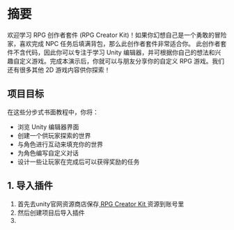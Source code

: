 <!--
 * @features: 功能
 * @description: 说明
 * @Date: 2022-05-31 14:08:37
 * @Author: judu233(769471424@qq.com)
 * @LastEditTime: 2022-05-31 14:17:18
 * @LastEditors: judu233
-->
# 摘要
欢迎学习 RPG 创作者套件 (RPG Creator Kit)！如果你幻想自己是一个勇敢的冒险家，喜欢完成 NPC 任务后填满背包，那么此创作者套件非常适合你。
此创作者套件不含代码，因此你可以专注于学习 Unity 编辑器，并可根据你自己的想法和兴趣自定义游戏。完成本演示后，你就可以与朋友分享你的自定义 RPG 游戏。我们还有很多其他 2D 游戏内容供你探索！

## 项目目标
在这些分步式书面教程中，你将：
- 浏览 Unity 编辑器界面
- 创建一个供玩家探索的世界
- 与角色进行互动来填充你的世界
- 为角色编写自定义对话
- 设计一些让玩家在完成后可以获得奖励的任务

## 1. 导入插件
1. 首先去unity官网资源商店保存[ RPG Creator Kit ](https://assetstore.unity.com/packages/templates/tutorials/creator-kit-rpg-149309#description)资源到账号里
2. 然后创建项目后导入插件
3. 